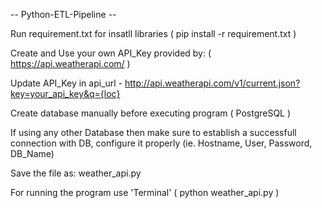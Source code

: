 -- Python-ETL-Pipeline --

Run requirement.txt for insatll libraries ( pip install -r requirement.txt )

Create and Use your own API_Key provided by: ( https://api.weatherapi.com/ )

Update API_Key in api_url - http://api.weatherapi.com/v1/current.json?key=your_api_key&q={loc}

Create database manually before executing program ( PostgreSQL )  

If using any other Database then make sure to establish a successfull connection with DB, 
configure it properly (ie. Hostname, User, Password, DB_Name)

Save the file as: weather_api.py

For running the program use 'Terminal' ( python weather_api.py )
